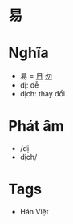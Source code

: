 # 易

# Nghĩa
* 易 = [日](日.md) [勿](勿.md)
* dị: dễ
* dịch: thay đổi

# Phát âm
* /dị
*  dịch/

# Tags
* Hán Việt

<script>window.HANZI_FIELD='易';</script>
